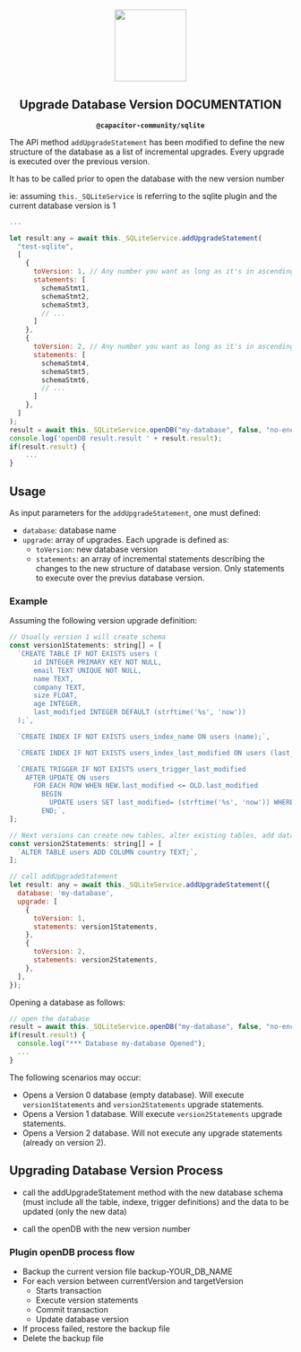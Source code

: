 <p align="center"><br><img src="https://user-images.githubusercontent.com/236501/85893648-1c92e880-b7a8-11ea-926d-95355b8175c7.png" width="128" height="128" /></p>
<h2 align="center">Upgrade Database Version DOCUMENTATION</h2>
<p align="center"><strong><code>@capacitor-community/sqlite</code></strong></p>

The API method `addUpgradeStatement` has been modified to define the new structure of the database as a list of incremental upgrades. Every upgrade is executed over the previous version.

It has to be called prior to open the database with the new version number

ie: assuming `this._SQLiteService` is referring to the sqlite plugin and the current database version is 1

```js
...

let result:any = await this._SQLiteService.addUpgradeStatement(
  "test-sqlite",
  [
    {
      toVersion: 1, // Any number you want as long as it's in ascending order. Version 0 is an empty database
      statements: [
        schemaStmt1,
        schemaStmt2,
        schemaStmt3,
        // ...
      ]
    },
    {
      toVersion: 2, // Any number you want as long as it's in ascending order. Version 0 is an empty database
      statements: [
        schemaStmt4,
        schemaStmt5,
        schemaStmt6,
        // ...
      ]
    },
  ]
);
result = await this._SQLiteService.openDB("my-database", false, "no-encryption", 2);
console.log('openDB result.result ' + result.result);
if(result.result) {
    ...
}
```

## Usage

As input parameters for the `addUpgradeStatement`, one must defined:

- `database`: database name
- `upgrade`: array of upgrades. Each upgrade is defined as:
  - `toVersion`: new database version
  - `statements`: an array of incremental statements describing the changes to the new structure of database version. Only statements to execute over the previus database version.

### Example

Assuming the following version upgrade definition:

```js
// Usually version 1 will create schema
const version1Statements: string[] = [
  `CREATE TABLE IF NOT EXISTS users (
      id INTEGER PRIMARY KEY NOT NULL,
      email TEXT UNIQUE NOT NULL,
      name TEXT,
      company TEXT,
      size FLOAT,
      age INTEGER,
      last_modified INTEGER DEFAULT (strftime('%s', 'now'))
  );`,

  `CREATE INDEX IF NOT EXISTS users_index_name ON users (name);`,

  `CREATE INDEX IF NOT EXISTS users_index_last_modified ON users (last_modified);`,

  `CREATE TRIGGER IF NOT EXISTS users_trigger_last_modified
    AFTER UPDATE ON users
      FOR EACH ROW WHEN NEW.last_modified <= OLD.last_modified
        BEGIN
          UPDATE users SET last_modified= (strftime('%s', 'now')) WHERE id=OLD.id;
        END;`,
];

// Next versions can create new tables, alter existing tables, add data, update data, etc
const version2Statements: string[] = [
  `ALTER TABLE users ADD COLUMN country TEXT;`,
];

// call addUpgradeStatement
let result: any = await this._SQLiteService.addUpgradeStatement({
  database: 'my-database',
  upgrade: [
    {
      toVersion: 1,
      statements: version1Statements,
    },
    {
      toVersion: 2,
      statements: version2Statements,
    },
  ],
});
```

Opening a database as follows:

```js
// open the database
result = await this._SQLiteService.openDB("my-database", false, "no-encryption", 2);
if(result.result) {
  console.log("*** Database my-database Opened");
  ...
}
```

The following scenarios may occur:

- Opens a Version 0 database (empty database). Will execute `version1Statements` and `version2Statements` upgrade statements.
- Opens a Version 1 database. Will execute `version2Statements` upgrade statements.
- Opens a Version 2 database. Will not execute any upgrade statements (already on version 2).

## Upgrading Database Version Process

- call the addUpgradeStatement method with the new database schema (must include all the table, indexe, trigger definitions) and the data to be updated (only the new data)

- call the openDB with the new version number

### Plugin openDB process flow

- Backup the current version file backup-YOUR_DB_NAME
- For each version between currentVersion and targetVersion
  - Starts transaction
  - Execute version statements
  - Commit transaction
  - Update database version
- If process failed, restore the backup file
- Delete the backup file
